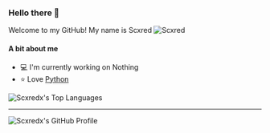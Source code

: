 ### Hello there 👋
Welcome to my GitHub! My name is Scxred
![Scxred](https://discord.c99.nl/widget/theme-3/851344098597797948.png)

#### A bit about me
- 💻 I'm currently working on Nothing
- ⭐ Love [Python](https://python.org)


![Scxredx's Top Languages](https://github-readme-stats.vercel.app/api/top-langs/?username=Scxredx&hide=makefile,css&title_color=bbbbbb&icon_color=bbbbbb&text_color=bbbbbb&bg_color=333333&layout=compact)

---

![Scxredx's GitHub Profile](https://github-readme-stats.vercel.app/api?username=Scxredx&show_icons=true&title_color=bbbbbb&icon_color=bbbbbb&text_color=bbbbbb&bg_color=333333&include_all_commits=true&hide_border=true)
